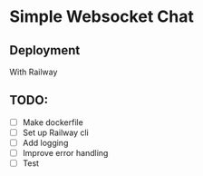 # Simple Websocket Chat

## Deployment

With Railway

## TODO:
- [ ] Make dockerfile
- [ ] Set up Railway cli
- [ ] Add logging
- [ ] Improve error handling
- [ ] Test
